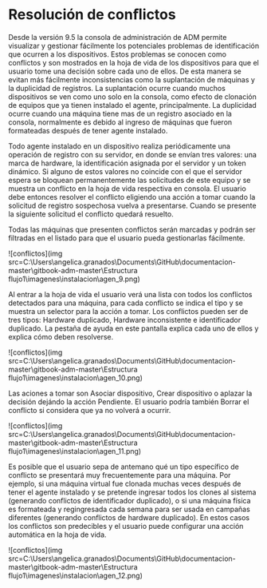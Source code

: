 
# Resolución de conﬂictos

Desde la versión 9.5 la consola de administración de ADM permite visualizar y gestionar fácilmente los potenciales problemas de identificación que ocurren a los dispositivos. Estos problemas se conocen como conflictos y son mostrados en la hoja de vida de los dispositivos para que el usuario tome una decisión sobre cada uno de ellos. De esta manera se evitan más fácilmente inconsistencias como la suplantación de máquinas y la duplicidad de registros. La suplantación ocurre cuando muchos dispositivos se ven como uno solo en la consola, como efecto de clonación de equipos que ya tienen instalado el agente, principalmente. La duplicidad ocurre cuando una máquina tiene mas de un registro asociado en la consola, normalmente es debido al ingreso de máquinas que fueron formateadas después de tener agente instalado.

Todo agente instalado en un dispositivo realiza periódicamente una operación de registro con su servidor, en donde se envían tres valores: una marca de hardware, la identificación asignada por el servidor y un token dinámico. Si alguno de estos valores no coincide con el que el servidor espera se bloquean permanentemente las solicitudes de este equipo y se muestra un conflicto en la hoja de vida respectiva en consola. El usuario debe entonces resolver el conflicto eligiendo una acción a tomar cuando la solicitud de registro sospechosa vuelva a presentarse. Cuando se presente la siguiente solicitud el conflicto quedará resuelto.

Todas las máquinas que presenten conflictos serán marcadas y podrán ser filtradas en el listado para que el usuario pueda gestionarlas fácilmente.

![conflictos](img src=C:\Users\angelica.granados\Documents\GitHub\documentacion-master\gitbook-adm-master\Estructura flujo1\imagenes\instalacion\agen_9.png)

Al entrar a la hoja de vida el usuario verá una lista con todos los conflictos detectados para una máquina, para cada conflicto se indica el tipo y se muestra un selector para la acción a tomar. Los conflictos pueden ser de tres tipos: Hardware duplicado, Hardware inconsistente e identificador duplicado. La pestaña de ayuda en este pantalla explica cada uno de ellos y explica cómo deben resolverse.

![conflictos](img src=C:\Users\angelica.granados\Documents\GitHub\documentacion-master\gitbook-adm-master\Estructura flujo1\imagenes\instalacion\agen_10.png)

Las aciones a tomar son Asociar dispositivo, Crear dispositivo o aplazar la decisión dejándo la acción Pendiente. El usuario podría también Borrar el conflicto si considera que ya no volverá a ocurrir.

![conflictos](img src=C:\Users\angelica.granados\Documents\GitHub\documentacion-master\gitbook-adm-master\Estructura flujo1\imagenes\instalacion\agen_11.png)

Es posible que el usuario sepa de antemano qué un tipo específico de conflicto se presentará muy frecuentemente para una máquina. Por ejemplo, si una máquina virtual fue clonada muchas veces después de tener el agente instalado y se pretende ingresar todos los clones al sistema (generando conflictos de identificador duplicado), o si una máquina física es formateada y regingresada cada semana para ser usada en campañas diferentes (generando conflictos de hardware duplicado). En estos casos los conflictos son predecibles y el usuario puede configurar una acción automática en la hoja de vida.

![conflictos](img src=C:\Users\angelica.granados\Documents\GitHub\documentacion-master\gitbook-adm-master\Estructura flujo1\imagenes\instalacion\agen_12.png)

